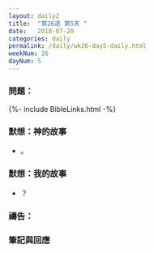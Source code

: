 ```yaml
---
layout: daily2
title:  "第26週 第5天 "
date:   2018-07-20
categories: daily
permalink: /daily/wk26-day5-daily.html
weekNum: 26
dayNum: 5
---
```


### 問題：

{%- include BibleLinks.html -%}

### 默想：神的故事 
+ 。 

### 默想：我的故事 
+ ？

### 禱告：

### 筆記與回應
